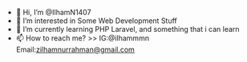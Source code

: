 - 👋 Hi, I’m @IlhamN1407
- 👀 I’m interested in Some Web Development Stuff
- 🌱 I’m currently learning PHP Laravel, and something that i can learn
- 📫 How to reach me? >> IG:@ilhammmn Email:zilhamnurrahman@gmail.com
<!---
IlhamN1407/IlhamN1407 is a ✨ special ✨ repository because its `README.md` (this file) appears on your GitHub profile.
You can click the Preview link to take a look at your changes.
--->
